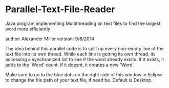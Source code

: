 Parallel-Text-File-Reader
=========================

Java program implementing Multithreading on text files to find the largest word more efficiently

author:  Alexander Miller
version: 9/8/2014
 
The idea behind this parallel code is to split up every non-empty line of the text file into
its own thread. While each line is getting its own thread, its accessing a synchronized
list to see if the word already exists. If it exists, it adds to the 'Word' count. If it 
doesnt, it creates a new 'Word'. 
 
Make sure to go to the blue dots on the right side of this window in Eclipse to change the 
file path of your text file, if need be. Default is Desktop.
 
